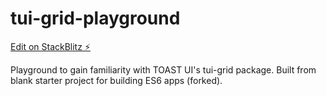 # tui-grid-playground

[Edit on StackBlitz ⚡️](https://stackblitz.com/edit/js-pjkh3w)

Playground to gain familiarity with TOAST UI's tui-grid package.
Built from blank starter project for building ES6 apps (forked).